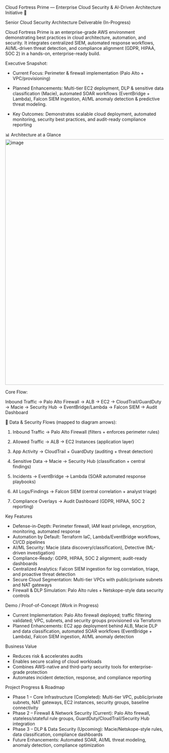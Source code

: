 Cloud Fortress Prime — Enterprise Cloud Security & AI-Driven Architecture Initiative 🚀

Senior Cloud Security Architecture Deliverable (In-Progress) 

Cloud Fortress Prime is an enterprise-grade AWS environment demonstrating best practices in cloud architecture, automation, and security. It integrates centralized SIEM, automated response workflows, AI/ML-driven threat detection, and compliance alignment (GDPR, HIPAA, SOC 2) in a hands-on, enterprise-ready build.

Executive Snapshot:

- Current Focus: Perimeter & firewall implementation (Palo Alto + VPC/provisioning)

- Planned Enhancements: Multi-tier EC2 deployment, DLP & sensitive data classification (Macie), automated SOAR workflows (EventBridge + Lambda), Falcon SIEM ingestion, AI/ML anomaly detection & predictive threat modeling.
- Key Outcomes: Demonstrates scalable cloud deployment, automated monitoring, security best practices, and audit-ready compliance reporting
  
📊 Architecture  at a Glance 
<img width="2630" height="780" alt="image" src="https://github.com/user-attachments/assets/f70f58b5-c811-46cc-986d-a2ba4bd8fa82" />

Core Flow:

Inbound Traffic → Palo Alto Firewall → ALB → EC2 → CloudTrail/GuardDuty → Macie → Security Hub → EventBridge/Lambda → Falcon SIEM → Audit Dashboard

🔄 Data & Security Flows (mapped to diagram arrows):

1. Inbound Traffic → Palo Alto Firewall (filters + enforces perimeter rules)

2. Allowed Traffic → ALB → EC2 Instances (application layer)

3. App Activity → CloudTrail + GuardDuty (auditing + threat detection)

4. Sensitive Data → Macie → Security Hub (classification + central findings)

5. Incidents → EventBridge → Lambda (SOAR automated response playbooks)

6. All Logs/Findings → Falcon SIEM (central correlation + analyst triage)

7. Compliance Overlays → Audit Dashboard (GDPR, HIPAA, SOC 2 reporting)

Key Features 

- Defense-in-Depth: Perimeter firewall, IAM least privilege, encryption, monitoring, automated response
- Automation by Default: Terraform IaC, Lambda/EventBridge workflows, CI/CD pipelines
- AI/ML Security: Macie (data discovery/classification), Detective (ML-driven investigation)
- Compliance-Ready: GDPR, HIPAA, SOC 2 alignment; audit-ready dashboards
- Centralized Analytics: Falcon SIEM ingestion for log correlation, triage, and proactive threat detection
- Secure Cloud Segmentation: Multi-tier VPCs with public/private subnets and NAT gateways
- Firewall & DLP Simulation: Palo Alto rules + Netskope-style data security controls

Demo / Proof-of-Concept (Work in Progress)
- Current Implementation: Palo Alto firewall deployed; traffic filtering validated; VPC, subnets, and security groups provisioned via Terraform
- Planned Enhancements: EC2 app deployment behind ALB, Macie DLP and data classification, automated SOAR workflows (EventBridge + Lambda), Falcon SIEM ingestion, AI/ML anomaly detection

Business Value
- Reduces risk & accelerates audits
- Enables secure scaling of cloud workloads
- Combines AWS-native and third-party security tools for enterprise-grade protection
- Automates incident detection, response, and compliance reporting

Project Progress & Roadmap
- Phase 1 – Core Infrastructure (Completed): Multi-tier VPC, public/private subnets, NAT gateways, EC2 instances, security groups, baseline connectivity
- Phase 2 – Firewall & Network Security (Current): Palo Alto firewall, stateless/stateful rule groups, GuardDuty/CloudTrail/Security Hub integration
- Phase 3 – DLP & Data Security (Upcoming): Macie/Netskope-style rules, data classification, compliance dashboards
- Future Enhancements: Automated SOAR, AI/ML threat modeling, anomaly detection, compliance optimization

